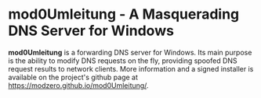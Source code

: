 # mod0Umleitung - A Masquerading DNS Server for Windows

**mod0Umleitung** is a forwarding DNS server for Windows. Its main purpose is the ability to modify DNS requests on the fly, providing spoofed DNS request results to network clients. More information and a signed installer is available on the project's github page at https://modzero.github.io/mod0Umleitung/.

